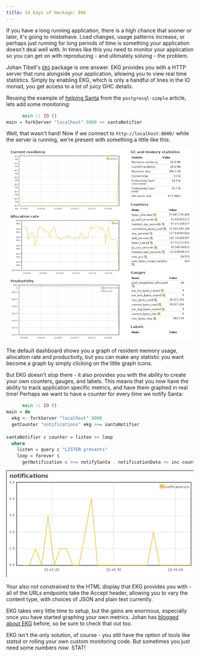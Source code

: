 ```yaml
---
title: 24 Days of Hackage: EKG
---
```


If you have a long running application, there is a high chance that sooner or later,
it's going to misbehave. Load changes, usage patterns increase, or perhaps just
running for long periods of time is something your application doesn't deal
well with. In times like this you need to monitor your application so you can
get on with reproducing - and ultimately solving - the problem.

Johan Tibell's [`EKG`](http://hackage.haskell.org/package/ekg) package is one
answer. EKG provides you with a HTTP server that runs alongside your
application, allowing you to view real time statistics. Simply by enabling EKG,
which is only a handful of lines in the IO monad, you get access to a lot of
juicy GHC details.

Reusing the example of [helping Santa](/posts/2012-12-03-postgresql-simple.html)
from the `postgresql-simple` article, lets add some monitoring:

```haskell
      main :: IO ()
main = forkServer "localhost" 8000 >> santaNotifier
```

Well, that wasn't hard! Now if we connect to `http://localhost:8000/` while the
server is running, we're present with something a little like this:

![The EKG dashboard](/img/ekg.png)

The default dashboard shows you a graph of resident memory usage, allocation
rate and productivity, but you can make any statistic you want become a graph by
simply clicking on the little graph icons.

But EKG doesn't stop there - it also provides you with the ability to create
your own counters, gauges, and labels. This means that you now have the ability
to track application specific metrics, and have them graphed in real time!
Perhaps we want to have a counter for every time we notify Santa:

```haskell
      main :: IO ()
main = do
  ekg <- forkServer "localhost" 8000
  getCounter "notifications" ekg >>= santaNotifier

santaNotifier c counter = listen >> loop
  where
    listen = query c "LISTEN presents"
    loop = forever $
      getNotification c >>= notifySanta . notificationData >> inc counter
```

![A custom counter in EKG](/img/ekg-notifications.png)

Your also not constrained to the HTML display that EKG provides you with - all
of the URLs endpoints take the Accept header, allowing you to vary the content
type, with choices of JSON and plain text currently.

EKG takes very little time to setup, but the gains are enormous, especially once
you have started graphing your own metrics. Johan has
[blogged about EKG](http://blog.johantibell.com/2011/12/remotely-monitor-any-haskell.html)
before, so be sure to check that out too.

EKG isn't the only solution, of course - you still have the option of tools like
statsd or rolling your own custom monitoring code. But sometimes you just need
some numbers *now*. STAT!

